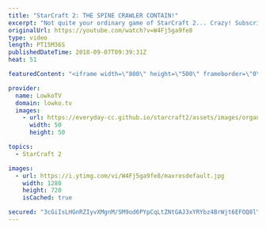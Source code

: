 ```yaml
---
title: "StarCraft 2: THE SPINE CRAWLER CONTAIN!"
excerpt: "Not quite your ordinary game of StarCraft 2... Crazy! Subscribe for more videos: http://lowko.tv/youtube The Crescent Moon Rush: https://goo.gl/jXDfvA  In this Diamond League Zerg vs Terran, the Zerg player decides to play something that his opponent did not expect... Contain him with Spine Crawlers"
originalUrl: https://youtube.com/watch?v=W4Fj5ga9fe8
type: video
length: PT15M36S
publishedDateTime: 2018-09-07T09:39:31Z
heat: 51

featuredContent: "<iframe width=\"800\" height=\"500\" frameborder=\"0\" src=\"https://www.youtube.com/embed/W4Fj5ga9fe8\" allow=\"accelerometer; autoplay; encrypted-media; gyroscope; picture-in-picture\" allowfullscreen></iframe>"

provider:
  name: LowkoTV
  domain: lowko.tv
  images:
    - url: https://everyday-cc.github.io/starcraft2/assets/images/organizations/lowko.tv-50x50.jpg
      width: 50
      height: 50

topics:
  - StarCraft 2

images:
  - url: https://i.ytimg.com/vi/W4Fj5ga9fe8/maxresdefault.jpg
    width: 1280
    height: 720
    isCached: true

secured: "3cGiIsLHGnRZIyvXMgnM/SM9od6PYpCqLtZNtGAJ3xYRYbz4BrWjt6EFOQ8lY8QiwVucriQWA5ujE3nEcpV9iQu/AuXS99YCDFgtLYGdmIubkAKstbFdepcYjLYt1pKv4nhqYT38lh6yufP3jy23zRQV78WN2AouLst1H4ijDP5ZglfcwFidhULZfmsq5DelULZR66fF/6VYU0mQWivYJ4ux4O3x+Z7Pxv67JnjunOpLn9esbeU61NRNI3JvtnoOVtsAP5MTX01zdKDZgZYCWhMYz82Hvv5zpe0fOdgwEDJ5A/MhZNeN6aQ7hSTdKoIgbZECq/L2edWyZIeHlXfF8MSXYddGEstLSLGw3ONpTCkJjQ/XpikcZIYDY7gswJU+nFVJIQKR0VGvXnXUNyVGhu74JB3ii7NGk4cx8KfOWao=;jygP+jUT9Sr0VXNw5vF9aA=="
---
```


